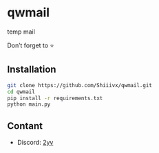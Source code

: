 
# qwmail

temp mail

Don’t forget to ⭐️

## Installation
```bash
git clone https://github.com/Shiiivx/qwmail.git
cd qwmail
pip install -r requirements.txt
python main.py
```




## Contant
- Discord: <a href="https://discord.com/users/251794521908576257">2yv</a>
